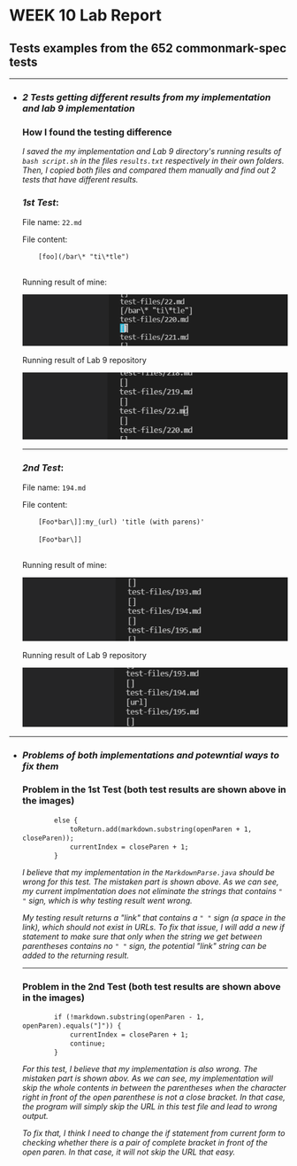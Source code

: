 # **WEEK 10 Lab Report**
## Tests examples from the 652 commonmark-spec tests 
***
- ### ***2 Tests getting different results from my implementation and lab 9 implementation***

    ### How I found the testing difference 


    *I saved the my implementation and Lab 9 directory's running results of ```bash script.sh```  in the files ```results.txt``` respectively in their own folders. Then, I copied both files and compared them manually and find out 2 tests that have different results.*

    ### *1st Test*: 

    File name: ```22.md```

    File content: 
    ```
        [foo](/bar\* "ti\*tle")


    ```
    Running result of mine:

    ![Image](Test22My.png)

    Running result of Lab 9 repository 

    ![Image](test22Lab9.png)

    ***

    ### *2nd Test*:
    
    File name: ```194.md```

    File content: 
    ```
        [Foo*bar\]]:my_(url) 'title (with parens)'

        [Foo*bar\]]


    ```
    Running result of mine: 

    ![Image](test194My.png)

    Running result of Lab 9 repository

    ![Image](test194Lab9.png)

***

- ### ***Problems of both implementations and potewntial ways to fix them***

    ### Problem in the 1st Test (both test results are shown above in the images)



    ```
            else {
                toReturn.add(markdown.substring(openParen + 1, closeParen));
                currentIndex = closeParen + 1;
            }
    ```
    
    
    *I believe that my implementation in the ```MarkdownParse.java``` should be wrong for this test. The mistaken part is shown above. As we can see, my current implmentation does not eliminate the strings that contains ```" "``` sign, which is why testing result went wrong.*

    *My testing result returns a "link" that contains a ```" "``` sign (a space in the link), which should not exist in URLs. To fix that issue, I will add a new if statement to make sure that only when the string we get between parentheses contains no ```" "``` sign, the potential "link" string can be added to the returning result.*


    ***

    ### Problem in the 2nd Test (both test results are shown above in the images)


    ```
            if (!markdown.substring(openParen - 1, openParen).equals("]")) {
                currentIndex = closeParen + 1;
                continue;
            }
    ```
    
    *For this test, I believe that my implementation is also wrong. The mistaken part is shown abov. As we can see, my implementation will skip the whole contents in between the parentheses when the character right in front of the open parenthese is not a close bracket. In that case, the program will simply skip the URL in this test file and lead to wrong output.*

    *To fix that, I think I need to change the if statement from current form to checking whether there is a pair of complete bracket in front of the open paren. In that case, it will not skip the URL that easy.*









